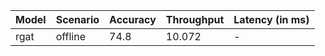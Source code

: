 | Model   | Scenario   |   Accuracy |   Throughput | Latency (in ms)   |
|---------|------------|------------|--------------|-------------------|
| rgat    | offline    |       74.8 |       10.072 | -                 |